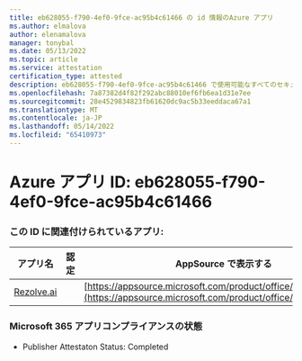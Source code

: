 ```yaml
---
title: eb628055-f790-4ef0-9fce-ac95b4c61466 の id 情報のAzure アプリ
ms.author: elmalova
author: elenamalova
manager: tonybal
ms.date: 05/13/2022
ms.topic: article
ms.service: attestation
certification_type: attested
description: eb628055-f790-4ef0-9fce-ac95b4c61466 で使用可能なすべてのセキュリティとコンプライアンス情報。
ms.openlocfilehash: 7a87382d4f82f292abc88010ef6fb6ea1d31e7ee
ms.sourcegitcommit: 28e4529834823fb61620dc9ac5b33eeddaca67a1
ms.translationtype: MT
ms.contentlocale: ja-JP
ms.lasthandoff: 05/14/2022
ms.locfileid: "65410973"
---
```

# <a name="azure-app-id-eb628055-f790-4ef0-9fce-ac95b4c61466"></a>Azure アプリ ID: eb628055-f790-4ef0-9fce-ac95b4c61466


### <a name="apps-associated-with-this-id"></a>この ID に関連付けられているアプリ:
| **アプリ名** | **認定** | **AppSource で表示する** |
|--------------|---------------|-----------------------|
| [Rezolve.ai](../forward/WA200002724.md) |  | [https://appsource.microsoft.com/product/office/WA200002724](https://appsource.microsoft.com/product/office/WA200002724) |

### <a name="microsoft-365-app-compliance-status"></a>Microsoft 365 アプリコンプライアンスの状態
- Publisher Attestaton Status: Completed
